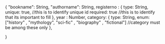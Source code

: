 {
    "bookname": String,
    "authorname": String,
    registerno : {
        type: String,
        unique: true,                           //this is to identify unique id
        required: true                          //this is to identify that its important to fill
    },
    year : Number,
    category: {
        type: String,
        enum: ["history" , "mythology", "sci-fic" , "biography" , "fictional"] //category must be among these only
    }, 

}